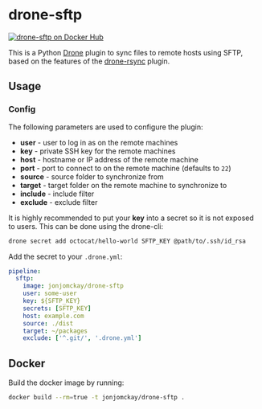 # drone-sftp
[![drone-sftp on Docker Hub](https://img.shields.io/docker/automated/jonjomckay/drone-sftp.svg)](https://hub.docker.com/r/jonjomckay/drone-sftp/)

This is a Python [Drone](https://github.com/drone/drone) plugin to sync files to remote hosts using SFTP, based on the features of the [drone-rsync](https://github.com/Drillster/drone-rsync) plugin.

## Usage

### Config
The following parameters are used to configure the plugin:
- **user** - user to log in as on the remote machines
- **key** - private SSH key for the remote machines
- **host** - hostname or IP address of the remote machine
- **port** - port to connect to on the remote machine (defaults to `22`)
- **source** - source folder to synchronize from
- **target** - target folder on the remote machine to synchronize to
- **include** - include filter
- **exclude** - exclude filter

It is highly recommended to put your **key** into a secret so it is not exposed to users. This can be done using the drone-cli:

```sh
drone secret add octocat/hello-world SFTP_KEY @path/to/.ssh/id_rsa
```

Add the secret to your `.drone.yml`:

```yaml
pipeline:
  sftp:
    image: jonjomckay/drone-sftp
    user: some-user
    key: ${SFTP_KEY}
    secrets: [SFTP_KEY]
    host: example.com
    source: ./dist
    target: ~/packages
    exclude: ['^.git/', '.drone.yml']
```

## Docker
Build the docker image by running:

```bash
docker build --rm=true -t jonjomckay/drone-sftp .
```

